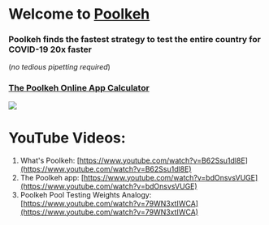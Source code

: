 # Welcome to [Poolkeh](https://poolkeh.herokuapp.com/)

### Poolkeh finds the fastest strategy to test the entire country for COVID-19 20x faster
(_no tedious pipetting required_)



### [The Poolkeh Online App Calculator](https://poolkeh.herokuapp.com/)


[![](https://i.imgur.com/GeYuCnd.png)](https://poolkeh.herokuapp.com/)


# YouTube Videos:
1. What's Poolkeh: [https://www.youtube.com/watch?v=B62Ssu1dl8E](https://www.youtube.com/watch?v=B62Ssu1dl8E)
2. The Poolkeh app: [https://www.youtube.com/watch?v=bdOnsvsVUGE](https://www.youtube.com/watch?v=bdOnsvsVUGE)
3. Poolkeh Pool Testing Weights Analogy: [https://www.youtube.com/watch?v=79WN3xtIWCA](https://www.youtube.com/watch?v=79WN3xtIWCA)

